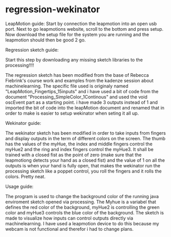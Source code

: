 # regression-wekinator

LeapMotion guide:
Start by connection the leapmotion into an open usb port. Next to go leapmotions website, scroll to the bottom and press setup. Now download the setup file for the system you are running and the leapmotion should then be good 2 go.

Regression sketch guide:

Start this step by downloading any missing sketch libraries to the processing!!!!

The regression sketch has been modified from the base of Rebecca Fiebrink's course work and examples from the kadenze session about machinelearning. The specific file used is originaly named "LeapMotion_Fingertips_15inputs" and i have used a bit of code from the document "Processing_SimpleColor_1Continous" and used the void oscEvent part as a starting point. i have made 3 outputs instead of 1 and imported the bit of code into the leapMotion document and renamed that in order to make is easier to setup wekinator when seting it all up.

Wekinator guide:

The wekinator sketch has been modified in order to take inputs from fingers and display outputs in the term of different colors on the screen. The thumb has the values of the myHue, the index and middle fingers control the myHue2 and the ring and index fingers control the myHue3. It shall be trained with a closed fist as the point of zero (make sure that the leapmotiong detects your hand as a closed fist) and the value of 1 on all the outputs is when your hand is fully open, that makes the wekinator run the processing sketch like a poppet control, you roll the fingers and it rolls the colors. Pretty neat.


Usage guide:

The program is used to change the background color of the running java enviroment sketch opened via processing. The Myhue is a variabel that defines the red color of the background, myHue2 is controlling the green color and myHue3 controls the blue color of the background. The sketch is made to visualize how inputs can control outputs directly via machinelearning. I have used a leapmotion device to do this because my webcam is not functional and therefor i had to change plans.
